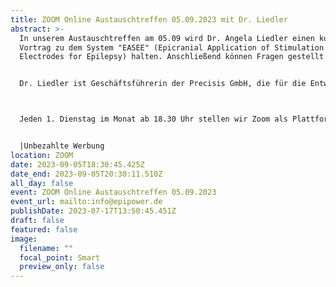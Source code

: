 ```yaml
---
title: ZOOM Online Austauschtreffen 05.09.2023 mit Dr. Liedler
abstract: >-
  In unserem Austauschtreffen am 05.09 wird Dr. Angela Liedler einen kurzen
  Vortrag zu dem System "EASEE" (Epicranial Application of Stimulation
  Electrodes for Epilepsy) halten. Anschließend können Fragen gestellt werden.


  Dr. Liedler ist Geschäftsführerin der Precisis GmbH, die für die Entwicklung von EASEE zuständig ist.



  Jeden 1. Dienstag im Monat ab 18.30 Uhr stellen wir Zoom als Plattform zum gemeinsamen Austausch zur Verfügung. Epilepsiebetroffene aller Altersgruppen sind dazu eingeladen. In der Regel gibt es einen Impulsvortrag zu einem zu ausgewählten Thema der Epilepsie, bspw. über neue Möglichkeiten der Behandlung oder Fortschritte in der Diagnostik. Im Anschluss wechseln die Teilnehmer in themenspezifische Breakoutsessions, um über alle verschiedenen Themen rund um Epilepsie, aber auch Privates zu diskutieren. Wir haben eine sehr lockere Atmosphäre und jeder kann kommen und gehen, wie und wann er Lust hat. Um mitzumachen ist allerdings zuvor eine Anmeldung per E-Mail notwendig.


  |Unbezahlte Werbung
location: ZOOM
date: 2023-09-05T18:30:45.425Z
date_end: 2023-09-05T20:30:11.510Z
all_day: false
event: ZOOM Online Austauschtreffen 05.09.2023
event_url: mailto:info@epipower.de
publishDate: 2023-07-17T13:50:45.451Z
draft: false
featured: false
image:
  filename: ""
  focal_point: Smart
  preview_only: false
---
```

